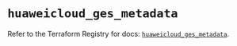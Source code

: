 # `huaweicloud_ges_metadata`

Refer to the Terraform Registry for docs: [`huaweicloud_ges_metadata`](https://registry.terraform.io/providers/huaweicloud/huaweicloud/1.71.1/docs/resources/ges_metadata).
